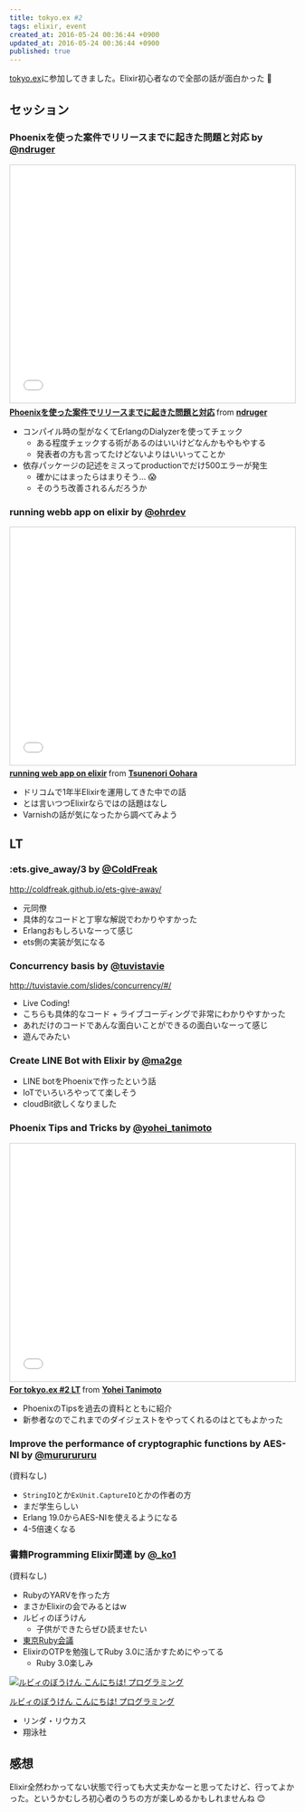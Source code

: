 ```yaml
---
title: tokyo.ex #2
tags: elixir, event
created_at: 2016-05-24 00:36:44 +0900
updated_at: 2016-05-24 00:36:44 +0900
published: true
---
```


[tokyo.ex](http://beam-lang.connpass.com/event/30513/)に参加してきました。Elixir初心者なので全部の話が面白かった 🤗

## セッション
### Phoenixを使った案件でリリースまでに起きた問題と対応 by [@ndruger](https://twitter.com/ndruger)

<iframe src="//www.slideshare.net/slideshow/embed_code/key/M2erfQuGQQVhj0" width="510" height="420" frameborder="0" marginwidth="0" marginheight="0" scrolling="no" style="border:1px solid #CCC; border-width:1px; margin-bottom:5px; max-width: 100%;" allowfullscreen> </iframe> <div style="margin-bottom:5px"> <strong> <a href="//www.slideshare.net/ndruger/phoenix-62288840" title="Phoenixを使った案件でリリースまでに起きた問題と対応" target="_blank">Phoenixを使った案件でリリースまでに起きた問題と対応</a> </strong> from <strong><a href="//www.slideshare.net/ndruger" target="_blank">ndruger</a></strong> </div>

* コンパイル時の型がなくてErlangのDialyzerを使ってチェック
    * ある程度チェックする術があるのはいいけどなんかもやもやする
    * 発表者の方も言ってたけどないよりはいいってことか
* 依存パッケージの記述をミスってproductionでだけ500エラーが発生
    * 確かにはまったらはまりそう… :scream:
    * そのうち改善されるんだろうか

### running webb app on elixir by [@ohrdev](https://twitter.com/ohrdev)

<iframe src="//www.slideshare.net/slideshow/embed_code/key/fxbWyONifRtZG5" width="510" height="420" frameborder="0" marginwidth="0" marginheight="0" scrolling="no" style="border:1px solid #CCC; border-width:1px; margin-bottom:5px; max-width: 100%;" allowfullscreen> </iframe> <div style="margin-bottom:5px"> <strong> <a href="//www.slideshare.net/ohr486/running-web-app-on-elixir" title="running web app on elixir" target="_blank">running web app on elixir</a> </strong> from <strong><a href="//www.slideshare.net/ohr486" target="_blank">Tsunenori Oohara</a></strong> </div>

* ドリコムで1年半Elixirを運用してきた中での話
* とは言いつつElixirならではの話題はなし
* Varnishの話が気になったから調べてみよう

## LT
### :ets.give_away/3 by [@ColdFreak](https://github.com/ColdFreak)

http://coldfreak.github.io/ets-give-away/

* 元同僚
* 具体的なコードと丁寧な解説でわかりやすかった
* Erlangおもしろいなーって感じ
* ets側の実装が気になる

### Concurrency basis by [@tuvistavie](https://github.com/tuvistavie)

http://tuvistavie.com/slides/concurrency/#/

* Live Coding!
* こちらも具体的なコード + ライブコーディングで非常にわかりやすかった
* あれだけのコードであんな面白いことができるの面白いなーって感じ
* 遊んでみたい

### Create LINE Bot with Elixir by [@ma2ge](https://twitter.com/ma2ge)

<script async class="speakerdeck-embed" data-id="e1aa1812b2bf4e1693b3c815c9f9e340" data-ratio="1.77777777777778" src="//speakerdeck.com/assets/embed.js"></script>

* LINE botをPhoenixで作ったという話
* IoTでいろいろやってて楽しそう
* cloudBit欲しくなりました

### Phoenix Tips and Tricks by [@yohei_tanimoto](https://twitter.com/yohei_tanimoto)

<iframe src="//www.slideshare.net/slideshow/embed_code/key/jRclcpE6eKWHbB" width="510" height="420" frameborder="0" marginwidth="0" marginheight="0" scrolling="no" style="border:1px solid #CCC; border-width:1px; margin-bottom:5px; max-width: 100%;" allowfullscreen> </iframe> <div style="margin-bottom:5px"> <strong> <a href="//www.slideshare.net/tanimotoyohei/for-tokyoex-2-lt" title="For tokyo.ex #2 LT" target="_blank">For tokyo.ex #2 LT</a> </strong> from <strong><a href="//www.slideshare.net/tanimotoyohei" target="_blank">Yohei Tanimoto</a></strong> </div>


* PhoenixのTipsを過去の資料とともに紹介
* 新参者なのでこれまでのダイジェストをやってくれるのはとてもよかった

### Improve the performance of cryptographic functions by AES-NI by [@mururururu](https://twitter.com/mururururu)

(資料なし)

* `StringIO`とか`ExUnit.CaptureIO`とかの作者の方
* まだ学生らしい
* Erlang 19.0からAES-NIを使えるようになる
* 4-5倍速くなる

### 書籍Programming Elixir関連 by [@_ko1](https://twitter.com/_ko1)

(資料なし)

* RubyのYARVを作った方
* まさかElixirの会でみるとはw
* ルビィのぼうけん
  * 子供ができたらぜひ読ませたい
* [東京Ruby会議](http://regional.rubykaigi.org/tokyo11/)
* ElixirのOTPを勉強してRuby 3.0に活かすためにやってる
  * Ruby 3.0楽しみ

<div class="asin"><div class="asin-image"><a href="https://www.amazon.co.jp/exec/obidos/ASIN/4798143499/nownabe0c-22/"><img src="http://images-jp.amazon.com/images/P/4798143499.09._SL160_.jpg" alt="ルビィのぼうけん こんにちは!  プログラミング" title="ルビィのぼうけん こんにちは!  プログラミング"></a></div><div class="asin-detail"><p><a href="https://www.amazon.co.jp/exec/obidos/ASIN/4798143499/nownabe0c-22/">ルビィのぼうけん こんにちは!  プログラミング</a></p><ul><li>リンダ・リウカス</li><li>翔泳社</li></ul></div></div>

## 感想
Elixir全然わかってない状態で行っても大丈夫かなーと思ってたけど、行ってよかった。というかむしろ初心者のうちの方が楽しめるかもしれませんね 😊
